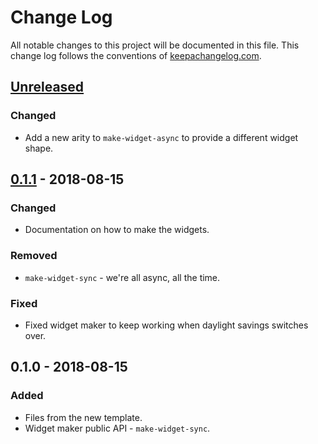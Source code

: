 # Change Log
All notable changes to this project will be documented in this file. This change log follows the conventions of [keepachangelog.com](http://keepachangelog.com/).

## [Unreleased]
### Changed
- Add a new arity to `make-widget-async` to provide a different widget shape.

## [0.1.1] - 2018-08-15
### Changed
- Documentation on how to make the widgets.

### Removed
- `make-widget-sync` - we're all async, all the time.

### Fixed
- Fixed widget maker to keep working when daylight savings switches over.

## 0.1.0 - 2018-08-15
### Added
- Files from the new template.
- Widget maker public API - `make-widget-sync`.

[Unreleased]: https://github.com/your-name/caminho-seguro/compare/0.1.1...HEAD
[0.1.1]: https://github.com/your-name/caminho-seguro/compare/0.1.0...0.1.1

